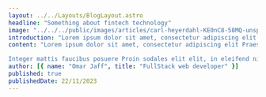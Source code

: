 ```yaml
---
layout: ../../Layouts/BlogLayout.astro
headline: "Something about fintech technology"
image: "../../../public/images/articles/carl-heyerdahl-KE0nC8-58MQ-unsplash.jpg"
introduction: "Lorem ipsum dolor sit amet, consectetur adipiscing elit. Praesent lobortis dui et ipsum ullamcorper egestas. Pellentesque dapibus eros cursus vehicula hendrerit. Etiam egestas dolor sed finibus tincidunt. Proin feugiat vulputate felis non congue. Quisque laoreet dui a velit tincidunt, non ullamcorper sapien maximus. Ut ultricies velit a hendrerit convallis. Curabitur ac est nec arcu auctor consectetur sed a tortor. Morbi eget mauris ut leo feugiat tempor. Curabitur semper massa turpis, eu varius nibh venenatis sit amet. Duis imperdiet vulputate cursus."
content: "Lorem ipsum dolor sit amet, consectetur adipiscing elit Praesent lobortis dui et ipsum ullamcorper egestas Pellentesque dapibus eros cursus vehicula hendrerit Etiam egestas dolor sed finibus tincidunt Proin feugiat vulputate felis non congue Quisque laoreet dui a velit tincidunt, non ullamcorper sapien maximus. Ut ultricies velit a hendrerit convallis Curabitur ac est nec arcu auctor consectetur sed a tortor Morbi eget mauris ut leo feugiat tempor. Curabitur semper massa turpis, eu varius nibh venenatis sit amet. Duis imperdiet vulputate cursus.

Integer mattis faucibus posuere Proin sodales elit elit, in eleifend nisi placerat eu Pellentesque consequat, odio eu mattis varius, ex nulla luctus nulla, at venenatis diam sapien at nulla Praesent euismod a ex tincidunt mollis Nulla blandit, nibh et posuere congue, nunc erat mollis arcu, id finibus velit lacus id nisl. Curabitur sapien neque, placerat in tortor non, blandit venenatis tortor. Nullam quis bibendum justo. Aliquam placerat finibus nisi, vel placerat eros tempor quis."
author: [{ name: "Omar Jaff", title: "FullStack web developer" }]
published: true
publishedDate: 22/11/2023
---
```

